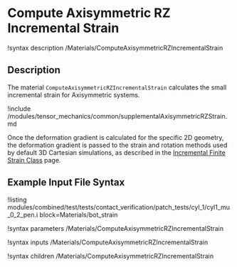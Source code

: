 # Compute Axisymmetric RZ Incremental Strain

!syntax description /Materials/ComputeAxisymmetricRZIncrementalStrain

## Description

The material `ComputeAxisymmetricRZIncrementalStrain` calculates the small incremental strain for
Axisymmetric systems.

!include /modules/tensor_mechanics/common/supplementalAxisymmetricRZStrain.md

Once the deformation gradient is calculated for the specific 2D geometry, the deformation gradient is
passed to the strain and rotation methods used by default 3D Cartesian simulations, as described in
the [Incremental Finite Strain Class](ComputeIncrementalSmallStrain.md) page.

## Example Input File Syntax

!listing modules/combined/test/tests/contact_verification/patch_tests/cyl_1/cyl1_mu_0_2_pen.i
         block=Materials/bot_strain

!syntax parameters /Materials/ComputeAxisymmetricRZIncrementalStrain

!syntax inputs /Materials/ComputeAxisymmetricRZIncrementalStrain

!syntax children /Materials/ComputeAxisymmetricRZIncrementalStrain
